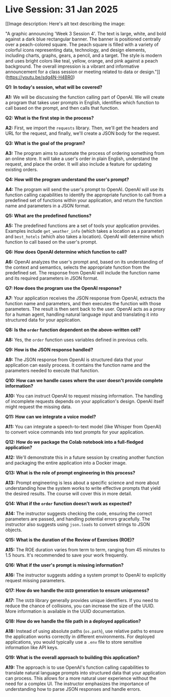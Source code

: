 # Live Session: 31 Jan 2025

[[Image description: Here's alt text describing the image:

"A graphic announcing 'Week 3 Session 4'. The text is large, white, and bold against a dark blue rectangular banner. The banner is positioned centrally over a peach-colored square. The peach square is filled with a variety of colorful icons representing data, technology, and design elements, including charts, graphs, gears, a pencil, and a target. The style is modern and uses bright colors like teal, yellow, orange, and pink against a peach background. The overall impression is a vibrant and informative announcement for a class session or meeting related to data or design."]](https://youtu.be/sdg4N-H4BR0)

**Q1: In today's session, what will be covered?**

**A1:** We will be discussing the function calling part of OpenAI. We will create a program that takes user prompts in English, identifies which function to call based on the prompt, and then calls that function.

**Q2: What is the first step in the process?**

**A2:** First, we import the `requests` library. Then, we'll get the headers and URL for the request, and finally, we'll create a JSON body for the request.

**Q3: What is the goal of the program?**

**A3:** The program aims to automate the process of ordering something from an online store. It will take a user's order in plain English, understand the request, and place the order. It will also include a feature for updating existing orders.

**Q4: How will the program understand the user's prompt?**

**A4:** The program will send the user's prompt to OpenAI. OpenAI will use its function calling capabilities to identify the appropriate function to call from a predefined set of functions within your application, and return the function name and parameters in a JSON format.

**Q5: What are the predefined functions?**

**A5:** The predefined functions are a set of tools your application provides. Examples include `get_weather_info` (which takes a location as a parameter) and `best_hotels` (which also takes a location). OpenAI will determine which function to call based on the user's prompt.

**Q6: How does OpenAI determine which function to call?**

**A6:** OpenAI analyzes the user's prompt and, based on its understanding of the context and semantics, selects the appropriate function from the predefined set. The response from OpenAI will include the function name and its required parameters in JSON format.

**Q7: How does the program use the OpenAI response?**

**A7:** Your application receives the JSON response from OpenAI, extracts the function name and parameters, and then executes the function with those parameters. The result is then sent back to the user. OpenAI acts as a proxy for a human agent, handling natural language input and translating it into structured data for your application.

**Q8: Is the `order` function dependent on the above-written cell?**

**A8:** Yes, the `order` function uses variables defined in previous cells.

**Q9: How is the JSON response handled?**

**A9:** The JSON response from OpenAI is structured data that your application can easily process. It contains the function name and the parameters needed to execute that function.

**Q10: How can we handle cases where the user doesn't provide complete information?**

**A10:** You can instruct OpenAI to request missing information. The handling of incomplete requests depends on your application's design. OpenAI itself might request the missing data.

**Q11: How can we integrate a voice model?**

**A11:** You can integrate a speech-to-text model (like Whisper from OpenAI) to convert voice commands into text prompts for your application.

**Q12: How do we package the Colab notebook into a full-fledged application?**

**A12:** We'll demonstrate this in a future session by creating another function and packaging the entire application into a Docker image.

**Q13: What is the role of prompt engineering in this process?**

**A13:** Prompt engineering is less about a specific science and more about understanding how the system works to write effective prompts that yield the desired results. The course will cover this in more detail.

**Q14: What if the `order` function doesn't work as expected?**

**A14:** The instructor suggests checking the code, ensuring the correct parameters are passed, and handling potential errors gracefully. The instructor also suggests using `json.loads` to convert strings to JSON objects.

**Q15: What is the duration of the Review of Exercises (ROE)?**

**A15:** The ROE duration varies from term to term, ranging from 45 minutes to 1.5 hours. It's recommended to save your work frequently.

**Q16: What if the user's prompt is missing information?**

**A16:** The instructor suggests adding a system prompt to OpenAI to explicitly request missing parameters.

**Q17: How do we handle the `UUID` generation to ensure uniqueness?**

**A17:** The `UUID` library generally provides unique identifiers. If you need to reduce the chance of collisions, you can increase the size of the UUID. More information is available in the UUID documentation.

**Q18: How do we handle the file path in a deployed application?**

**A18:** Instead of using absolute paths (`os.path`), use relative paths to ensure the application works correctly in different environments. For deployed applications, you would typically use a `.env` file to store sensitive information like API keys.

**Q19: What is the overall approach to building this application?**

**A19:** The approach is to use OpenAI's function calling capabilities to translate natural language prompts into structured data that your application can process. This allows for a more natural user experience without the need for a complex UI. The instructor emphasizes the importance of understanding how to parse JSON responses and handle errors.
